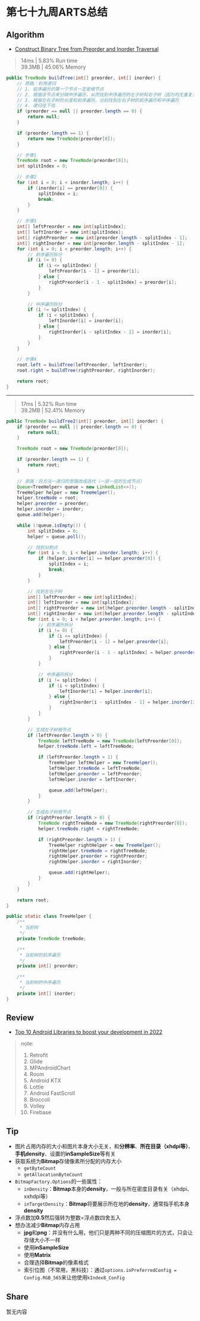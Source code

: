 # 第七十九周ARTS总结
## Algorithm
- [Construct Binary Tree from Preorder and Inorder Traversal](https://leetcode.com/problems/construct-binary-tree-from-preorder-and-inorder-traversal/)
> 14ms | 5.83% Run time  
> 39.3MB | 45.06% Memory
```java
public TreeNode buildTree(int[] preorder, int[] inorder) {
    // 思路：利用递归
    // 1. 前序遍历的第一个节点一定是根节点
    // 2. 根据该节点来分隔中序遍历，从而找到中序遍历的左子树和右子树（因为均无重复元素）
    // 3. 根据左右子树的长度和前序遍历，分别找到左右子树的前序遍历和中序遍历
    // 4. 递归往下找
    if (preorder == null || preorder.length == 0) {
        return null;
    }

    if (preorder.length == 1) {
        return new TreeNode(preorder[0]);
    }

    // 步骤1
    TreeNode root = new TreeNode(preorder[0]);
    int splitIndex = 0;

    // 步骤2
    for (int i = 0; i < inorder.length; i++) {
        if (inorder[i] == preorder[0]) {
            splitIndex = i;
            break;
        }
    }

    // 步骤3
    int[] leftPreorder = new int[splitIndex];
    int[] leftInorder = new int[splitIndex];
    int[] rightPreorder = new int[preorder.length - splitIndex - 1];
    int[] rightInorder = new int[preorder.length - splitIndex - 1];
    for (int i = 0; i < preorder.length; i++) {
        // 前序遍历拆分
        if (i != 0) {
            if (i <= splitIndex) {
                leftPreorder[i - 1] = preorder[i];
            } else {
                rightPreorder[i - 1 - splitIndex] = preorder[i];
            }
        }

        // 中序遍历拆分
        if (i != splitIndex) {
            if (i < splitIndex) {
                leftInorder[i] = inorder[i];
            } else {
                rightInorder[i - splitIndex - 1] = inorder[i];
            }
        }
    }

    // 步骤4
    root.left = buildTree(leftPreorder, leftInorder);
    root.right = buildTree(rightPreorder, rightInorder);

    return root;
}
```

----
> 17ms | 5.32% Run time  
> 39.2MB | 52.41% Memory
```java
public TreeNode buildTree2(int[] preorder, int[] inorder) {
    if (preorder == null || preorder.length == 0) {
        return null;
    }

    TreeNode root = new TreeNode(preorder[0]);

    if (preorder.length == 1) {
        return root;
    }

    // 思路：将方法一递归的思路改成迭代（一层一层的生成节点）
    Queue<TreeHelper> queue = new LinkedList<>();
    TreeHelper helper = new TreeHelper();
    helper.treeNode = root;
    helper.preorder = preorder;
    helper.inorder = inorder;
    queue.add(helper);

    while (!queue.isEmpty()) {
        int splitIndex = 0;
        helper = queue.poll();

        // 找到分割点
        for (int i = 0; i < helper.inorder.length; i++) {
            if (helper.inorder[i] == helper.preorder[0]) {
                splitIndex = i;
                break;
            }
        }

        // 找到左右子树
        int[] leftPreorder = new int[splitIndex];
        int[] leftInorder = new int[splitIndex];
        int[] rightPreorder = new int[helper.preorder.length - splitIndex - 1];
        int[] rightInorder = new int[helper.preorder.length - splitIndex - 1];
        for (int i = 0; i < helper.preorder.length; i++) {
            // 前序遍历拆分
            if (i != 0) {
                if (i <= splitIndex) {
                    leftPreorder[i - 1] = helper.preorder[i];
                } else {
                    rightPreorder[i - 1 - splitIndex] = helper.preorder[i];
                }
            }

            // 中序遍历拆分
            if (i != splitIndex) {
                if (i < splitIndex) {
                    leftInorder[i] = helper.inorder[i];
                } else {
                    rightInorder[i - splitIndex - 1] = helper.inorder[i];
                }
            }
        }

        // 生成左子树根节点
        if (leftPreorder.length > 0) {
            TreeNode leftTreeNode = new TreeNode(leftPreorder[0]);
            helper.treeNode.left = leftTreeNode;

            if (leftPreorder.length > 1) {
                TreeHelper leftHelper = new TreeHelper();
                leftHelper.treeNode = leftTreeNode;
                leftHelper.preorder = leftPreorder;
                leftHelper.inorder = leftInorder;

                queue.add(leftHelper);
            }
        }

        // 生成右子树根节点
        if (rightPreorder.length > 0) {
            TreeNode rightTreeNode = new TreeNode(rightPreorder[0]);
            helper.treeNode.right = rightTreeNode;

            if (rightPreorder.length > 1) {
                TreeHelper rightHelper = new TreeHelper();
                rightHelper.treeNode = rightTreeNode;
                rightHelper.preorder = rightPreorder;
                rightHelper.inorder = rightInorder;

                queue.add(rightHelper);
            }
        }
    }

    return root;
}

public static class TreeHelper {
    /**
     * 当前树
     */
    private TreeNode treeNode;

    /**
     * 当前树的前序遍历
     */
    private int[] preorder;

    /**
     * 当前树的中序遍历
     */
    private int[] inorder;
}
```
## Review
- [Top 10 Android Libraries to boost your development in 2022](https://medium.com/localazy/top-10-android-libraries-to-boost-your-development-in-2022-3ec37fce8c22)
>note:
>1. Retrofit
>2. Glide
>3. MPAndroidChart
>4. Room
>5. Android KTX
>6. Lottie
>7. Android FastScroll
>8. Broccoli
>9. Volley
>10. Firebase

## Tip
+ 图片占用内存的大小和图片本身大小无关，和**分辨率**、**所在目录（xhdpi等）**、**手机density**、设置的**inSampleSize**等有关
+ 获取系统为**Bitmap**存储像素所分配的内存大小
  + `getByteCount`
  + `getAllocationByteCount`
+ `BitmapFactory.Options`的一些属性：
  + `inDensity`：**Bitmap**本身的**density**，一般与所在密度目录有关（xhdpi、xxhdpi等）
  + `inTargetDensity`：**Bitmap**将要展示所在地的**density**，通常指手机本身**density**
+ 浮点数加**0.5**然后强转为整数=浮点数四舍五入
+ 想办法减少**Bitmap**内存占用
  + **jpg**和**png**：并没有什么用，他们只是两种不同的压缩图片的方式，只会让存储大小不一样
  + 使用**inSampleSize**
  + 使用**Matrix**
  + 合理选择**Bitmap**的像素格式
  + 索引位图（不常用，黑科技）：通过`options.inPreferredConfig = Config.RGB_565`来让他使用`kIndex8_Config`

## Share
暂无内容
